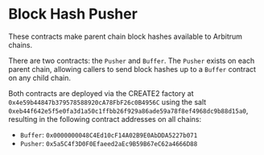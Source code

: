# Block Hash Pusher

These contracts make parent chain block hashes available to Arbitrum chains. 

There are two contracts: the `Pusher` and `Buffer`. The `Pusher` exists on each parent chain, allowing callers to send block hashes up to a `Buffer` contract on any child chain.

Both contracts are deployed via the CREATE2 factory at `0x4e59b44847b379578588920cA78FbF26c0B4956C` using the salt `0xeb44f642e5f5e0fa3d1a50c1ffbb26f929a86ade59a78f8ef4968dc9b88d15a0`, resulting in the following contract addresses on all chains:

* `Buffer`: `0x0000000048C4Ed10cF14A02B9E0AbDDA5227b071`
* `Pusher`: `0x5a5C4f3D0F0Efaeed2aEc9B59B67eC62a4666D88`